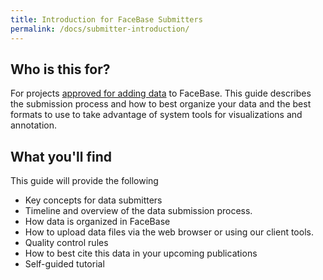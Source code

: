 ```yaml
---
title: Introduction for FaceBase Submitters
permalink: /docs/submitter-introduction/
---
```


## Who is this for?

For projects [approved for adding data](#contribute-page) to FaceBase. This guide describes the submission process and how to best organize your data and the best formats to use to take advantage of system tools for visualizations and annotation.

## What you'll find

This guide will provide the following

* Key concepts for data submitters
* Timeline and overview of the data submission process.
* How data is organized in FaceBase
* How to upload data files via the web browser or using our client tools.
* Quality control rules
* How to best cite this data in your upcoming publications
* Self-guided tutorial
